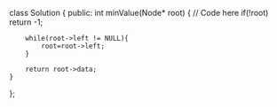class Solution {
  public:
    int minValue(Node* root) {
        // Code here
         if(!root) return -1;
        
        while(root->left != NULL){
            root=root->left;
        }
        
        return root->data;
    }
};
